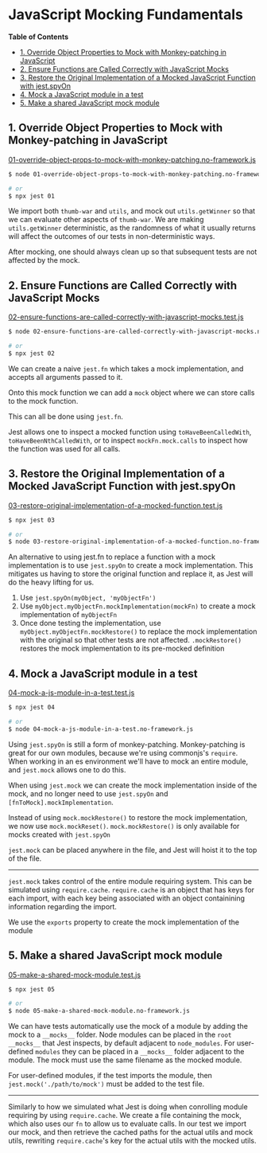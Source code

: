 # JavaScript Mocking Fundamentals

<!-- START doctoc generated TOC please keep comment here to allow auto update -->
<!-- DON'T EDIT THIS SECTION, INSTEAD RE-RUN doctoc TO UPDATE -->
**Table of Contents**

- [1. Override Object Properties to Mock with Monkey-patching in JavaScript](#1-override-object-properties-to-mock-with-monkey-patching-in-javascript)
- [2. Ensure Functions are Called Correctly with JavaScript Mocks](#2-ensure-functions-are-called-correctly-with-javascript-mocks)
- [3. Restore the Original Implementation of a Mocked JavaScript Function with jest.spyOn](#3-restore-the-original-implementation-of-a-mocked-javascript-function-with-jestspyon)
- [4. Mock a JavaScript module in a test](#4-mock-a-javascript-module-in-a-test)
- [5. Make a shared JavaScript mock module](#5-make-a-shared-javascript-mock-module)

<!-- END doctoc generated TOC please keep comment here to allow auto update -->

## 1. Override Object Properties to Mock with Monkey-patching in JavaScript

[01-override-object-props-to-mock-with-monkey-patching.no-framework.js](./01-override-object-props-to-mock-with-monkey-patching.no-framework.js)

```bash
$ node 01-override-object-props-to-mock-with-monkey-patching.no-framework.js

# or
$ npx jest 01
```

We import both `thumb-war` and `utils`, and mock out `utils.getWinner` so
that we can evaluate other aspects of `thumb-war`. We are making
`utils.getWinner` deterministic, as the randomness of what it usually returns
will affect the outcomes of our tests in non-deterministic ways.

After mocking, one should always clean up so that subsequent tests are not
affected by the mock.

## 2. Ensure Functions are Called Correctly with JavaScript Mocks

[02-ensure-functions-are-called-correctly-with-javascript-mocks.test.js](./02-ensure-functions-are-called-correctly-with-javascript-mocks.test.js)

```bash
$ node 02-ensure-functions-are-called-correctly-with-javascript-mocks.no-framework.js

# or
$ npx jest 02
```

We can create a naive `jest.fn` which takes a mock implementation, and
accepts all arguments passed to it.

Onto this mock function we can add a `mock` object where we can store calls
to the mock function.

This can all be done using `jest.fn`.

Jest allows one to inspect a mocked function using `toHaveBeenCalledWith`,
`toHaveBeenNthCalledWith`, or to inspect `mockFn.mock.calls` to inspect how
the function was used for all calls.

## 3. Restore the Original Implementation of a Mocked JavaScript Function with jest.spyOn

[03-restore-original-implementation-of-a-mocked-function.test.js](./03-restore-original-implementation-of-a-mocked-function.test.js)

```bash
$ npx jest 03

# or
$ node 03-restore-original-implementation-of-a-mocked-function.no-framework.js
```

An alternative to using jest.fn to replace a function with a mock
implementation is to use `jest.spyOn` to create a mock implementation. This
mitigates us having to store the original function and replace it, as Jest
will do the heavy lifting for us.

1. Use `jest.spyOn(myObject, 'myObjectFn')`
2. Use `myObject.myObjectFn.mockImplementation(mockFn)` to create a mock
   implementation of `myObjectFn`
3. Once done testing the implementation, use
   `myObject.myObjectFn.mockRestore()` to replace the mock implementation with
   the original so that other tests are not affected. `.mockRestore()`
   restores the mock implementation to its pre-mocked definition

## 4. Mock a JavaScript module in a test

[04-mock-a-js-module-in-a-test.test.js](./04-mock-a-js-module-in-a-test.test.js)

```bash
$ npx jest 04

# or
$ node 04-mock-a-js-module-in-a-test.no-framework.js
```

Using `jest.spyOn` is still a form of monkey-patching. Monkey-patching is
great for our own modules, because we're using commonjs's `require`. When
working in an es environment we'll have to mock an entire module, and
`jest.mock` allows one to do this.

When using `jest.mock` we can create the mock implementation inside of the
mock, and no longer need to use `jest.spyOn` and
`[fnToMock].mockImplementation`.

Instead of using `mock.mockRestore()` to restore the mock implementation, we now
use `mock.mockReset()`. `mock.mockRestore()` is only available for mocks
created with `jest.spyOn`

`jest.mock` can be placed anywhere in the file, and Jest will hoist it to the
top of the file.

***

`jest.mock` takes control of the entire module requiring system. This can be
simulated using `require.cache`. `require.cache` is an object that has keys
for each import, with each key being associated with an object containining
information regarding the import.

We use the `exports` property to create the mock implementation of the module

## 5. Make a shared JavaScript mock module

[05-make-a-shared-mock-module.test.js](./05-make-a-shared-mock-module.test.js)

```bash
$ npx jest 05

# or
$ node 05-make-a-shared-mock-module.no-framework.js
```

We can have tests automatically use the mock of a module by adding the mock
to a `__mocks__` folder. Node modules can be placed in the `root` `__mocks__`
that Jest inspects, by default adjacent to `node_modules`. For user-defined
`modules` they can be placed in a `__mocks__` folder adjacent to the module.
The mock must use the same filename as the mocked module.

For user-defined modules, if the test imports the module, then
`jest.mock('./path/to/mock')` must be added to the test file.

***

Similarly to how we simulated what Jest is doing when conrolling module
requiring by using `require.cache`. We create a file containing the mock,
which also uses our `fn` to allow us to evaluate calls. In our test we import
our mock, and then retrieve the cached paths for the actual utils and mock
utils, rewriting `require.cache`'s key for the actual utils with the mocked
utils.
